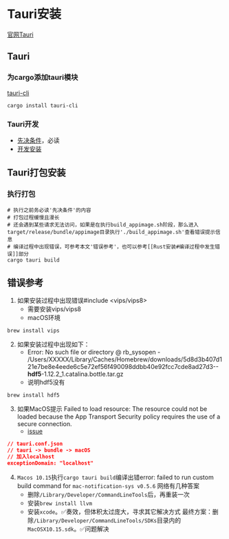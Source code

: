 # Tauri安装
[官网Tauri](https://tauri.app/)

## Tauri
### 为cargo添加tauri模块
[tauri-cli](https://tauri.app/v1/guides/getting-started/setup/integrate#create-the-rust-project)

```shell
cargo install tauri-cli
```

### Tauri开发
- [先决条件](https://tauri.app/v1/guides/getting-started/prerequisites)，必读
- [开发安装](https://tauri.app/v1/guides/getting-started/setup/)

## Tauri打包安装
### 执行打包

```shell
# 执行之前务必读'先决条件'的内容
# 打包过程缓慢且漫长
# 还会遇到某些请求无法访问，如果是在执行build_appimage.sh阶段，那么进入target/release/bundle/appimage目录执行'./build_appimage.sh'查看错误提示信息
# 编译过程中出现错误，可参考本文'错误参考'，也可以参考[[Rust安装#编译过程中发生错误]]部分
cargo tauri build
```

## 错误参考
1. 如果安装过程中出现错误#include <vips/vips8>
    - 需要安装vips/vips8
    - macOS环境
```shell
brew install vips
```

2. 如果安装过程中出现如下：
    - Error: No such file or directory @ rb_sysopen - /Users/XXXXX/Library/Caches/Homebrew/downloads/5d8d3b407d121e7be8e4eede6c5e72ef56f490098ddbb40e92fcc7cde8ad27d3--**hdf5**-1.12.2_1.catalina.bottle.tar.gz
    - 说明hdf5没有
```shell
brew install hdf5
```

3. 如果MacOS提示 Failed to load resource: The resource could not be loaded because the App Transport Security policy requires the use of a secure connection.
    - [issue](https://github.com/tauri-apps/tauri/issues/4722)
```json
// tauri.conf.json
// tauri -> bundle -> macOS
// 加入localhost
exceptionDomain: "localhost"
```
4. `Macos 10.15`执行`cargo tauri build`编译出错error: failed to run custom build command for `mac-notification-sys v0.5.6`
	网络有几种答案
	- 删除`/Library/Developer/CommandLineTools`后，再重装一次
	- 安装`brew install llvm` 
	- 安装`xcode`。✅奏效，但体积太过庞大，寻求其它解决方式
	最终方案：删除`/Library/Developer/CommandLineTools/SDKs`目录内的`MacOSX10.15.sdk`。✅问题解决